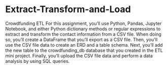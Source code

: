 # Extract-Transform-and-Load

Crowdfunding ETL
For this assignment, you’ll use Python, Pandas, Jupyter Notebook, and either Python dictionary methods or regular expressions to extract and transform the contact information from a CSV file. When doing so, you’ll create a DataFrame that you’ll export as a CSV file. Then, you'll use the CSV file data to create an ERD and a table schema. Next, you’ll add the new table to the crowdfunding_db database that you created in the ETL mini project. Finally, you’ll upload the CSV file data and perform a data analysis by using SQL queries.
